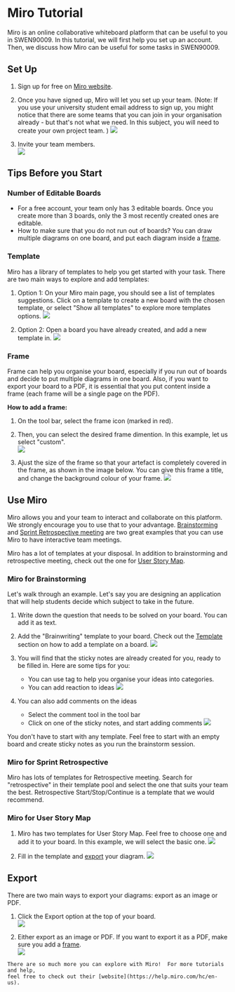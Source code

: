 # Miro Tutorial
Miro is an online collaborative whiteboard platform that can be useful to you in SWEN90009. In this tutorial, we 
will first help you set up an account. Then, we discuss how Miro can be useful for some tasks in SWEN90009.

## Set Up
1. Sign up for free on [Miro website](https://miro.com/).
2. Once you have signed up, Miro will let you set up your team. (Note: If you use your university student 
email address to sign up, you might notice that there are some teams that you can join in your organisation 
already - but that's not what we need. In this subject, you will need to create your own project team. )
![](resources/Miro1.JPG)
   
3. Invite your team members.                                                                                                  
![](resources/Miro2.JPG)

## Tips Before you Start
### Number of Editable Boards
- For a free account, your team only has 3 editable boards. Once you create more than 3 boards, only the 3 most 
recently created ones are editable.
- How to make sure that you do not run out of boards? You can draw multiple diagrams on one board, and put each 
diagram inside a [frame](#frame).
                                                                                                                                                                                                                                                                  
### Template
Miro has a library of templates to help you get started with your task. There are two main ways to explore and 
add templates:
1. Option 1: On your Miro main page, you should see a list of templates suggestions. Click on a template to create a 
new board with the chosen template, or select "Show all templates" to explore more templates options.
![](resources/Miro3.JPG)

2. Option 2: Open a board you have already created, and add a new template in.
![](resources/Miro4.JPG)

### Frame
Frame can help you organise your board, especially if you run out of boards and decide to put multiple diagrams in 
one board. Also, if you want to export your board to a PDF, it is essential that you put content inside a frame 
(each frame will be a single page on the PDF). 

**How to add a frame:** 
1. On the tool bar, select the frame icon (marked in red).  
2. Then, you can select the desired frame dimention. In this example, let us select "custom".                                 
![](resources/Miro5.JPG)

3. Ajust the size of the frame so that your artefact is completely covered in the frame, as shown in the image 
below. You can give this frame a title, and change the background colour of your frame. 
![](resources/Miro6.JPG)
 
## Use Miro
Miro allows you and your team to interact and collaborate on this platform. We strongly encourage you to use that to 
your advantage. [Brainstorming](#miro-for-brainstorming) and 
[Sprint Retrospective meeting](#miro-for-sprint-retrospective) are two great examples that you can use Miro to have 
interactive team meetings. 

Miro has a lot of templates at your disposal.  In addition to brainstorming and retrospective meeting, check out the 
one for [User Story Map](#miro-for-user-story-map).

### Miro for Brainstorming
Let's walk through an example. Let's say you are designing an application that will help students decide which 
subject to take in the future. 

1. Write down the question that needs to be solved on your board. You can add it as text.

2. Add the "Brainwriting" template to your board. Check out the [Template](#template) section on how to add a 
template on a board. 
![](resources/Miro7.JPG)

3. You will find that the sticky notes are already created for you, ready to be filled in. Here are some tips 
for you:
   - You can use tag to help you organise your ideas into categories.
   - You can add reaction to ideas 
![](resources/Miro8.JPG)

5. You can also add comments on the ideas 
   - Select the comment tool in the tool bar
   - Click on one of the sticky notes, and start adding comments
![](resources/Miro9.JPG)

You don't have to start with any template. Feel free to start with an empty board and create sticky notes as you 
run the brainstorm session.

### Miro for Sprint Retrospective
Miro has lots of templates for Retrospective meeting.  Search for "retrospective" in their template pool and 
select the one that suits your team the best.  Retrospective Start/Stop/Continue is a template that we would 
recommend. 

### Miro for User Story Map
1. Miro has two templates for User Story Map. Feel free to choose one and add it to your board. In this example, 
we will select the basic one.
![](resources/Miro10.JPG)

2. Fill in the template and [export](#export) your diagram. 
![](resources/Miro11.JPG)

## Export
There are two main ways to export your diagrams: export as an image or PDF.
1. Click the Export option at the top of your board.                                                                          
![](resources/Miro12.JPG)

2. Either export as an image or PDF.  If you want to export it as a PDF, make sure you add a [frame](#frame).                 
![](resources/Miro13.JPG)

```{admonition} Extra Resources
There are so much more you can explore with Miro!  For more tutorials and help, 
feel free to check out their [website](https://help.miro.com/hc/en-us).
```
